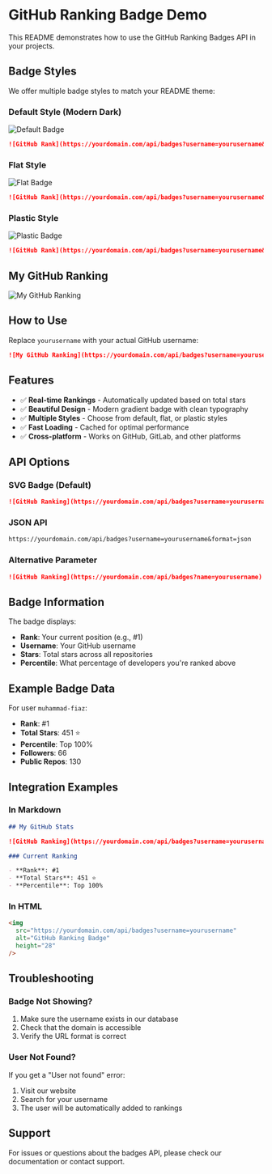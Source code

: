 # GitHub Ranking Badge Demo

This README demonstrates how to use the GitHub Ranking Badges API in your projects.

## Badge Styles

We offer multiple badge styles to match your README theme:

### Default Style (Modern Dark)

![Default Badge](http://localhost:3000/api/badges?username=muhammad-fiaz&style=default)

```markdown
![GitHub Rank](https://yourdomain.com/api/badges?username=yourusername&style=default)
```

### Flat Style

![Flat Badge](http://localhost:3000/api/badges?username=muhammad-fiaz&style=flat)

```markdown
![GitHub Rank](https://yourdomain.com/api/badges?username=yourusername&style=flat)
```

### Plastic Style

![Plastic Badge](http://localhost:3000/api/badges?username=muhammad-fiaz&style=plastic)

```markdown
![GitHub Rank](https://yourdomain.com/api/badges?username=yourusername&style=plastic)
```

## My GitHub Ranking

![My GitHub Ranking](http://localhost:3000/api/badges?username=muhammad-fiaz)

## How to Use

Replace `yourusername` with your actual GitHub username:

```markdown
![My GitHub Ranking](https://yourdomain.com/api/badges?username=yourusername)
```

## Features

- ✅ **Real-time Rankings** - Automatically updated based on total stars
- ✅ **Beautiful Design** - Modern gradient badge with clean typography
- ✅ **Multiple Styles** - Choose from default, flat, or plastic styles
- ✅ **Fast Loading** - Cached for optimal performance
- ✅ **Cross-platform** - Works on GitHub, GitLab, and other platforms

## API Options

### SVG Badge (Default)

```markdown
![GitHub Ranking](https://yourdomain.com/api/badges?username=yourusername)
```

### JSON API

```markdown
https://yourdomain.com/api/badges?username=yourusername&format=json
```

### Alternative Parameter

```markdown
![GitHub Ranking](https://yourdomain.com/api/badges?name=yourusername)
```

## Badge Information

The badge displays:

- **Rank**: Your current position (e.g., #1)
- **Username**: Your GitHub username
- **Stars**: Total stars across all repositories
- **Percentile**: What percentage of developers you're ranked above

## Example Badge Data

For user `muhammad-fiaz`:

- **Rank**: #1
- **Total Stars**: 451 ⭐
- **Percentile**: Top 100%
- **Followers**: 66
- **Public Repos**: 130

## Integration Examples

### In Markdown

```markdown
## My GitHub Stats

![GitHub Ranking](https://yourdomain.com/api/badges?username=yourusername)

### Current Ranking

- **Rank**: #1
- **Total Stars**: 451 ⭐
- **Percentile**: Top 100%
```

### In HTML

```html
<img
  src="https://yourdomain.com/api/badges?username=yourusername"
  alt="GitHub Ranking Badge"
  height="28"
/>
```

## Troubleshooting

### Badge Not Showing?

1. Make sure the username exists in our database
2. Check that the domain is accessible
3. Verify the URL format is correct

### User Not Found?

If you get a "User not found" error:

1. Visit our website
2. Search for your username
3. The user will be automatically added to rankings

## Support

For issues or questions about the badges API, please check our documentation or contact support.
